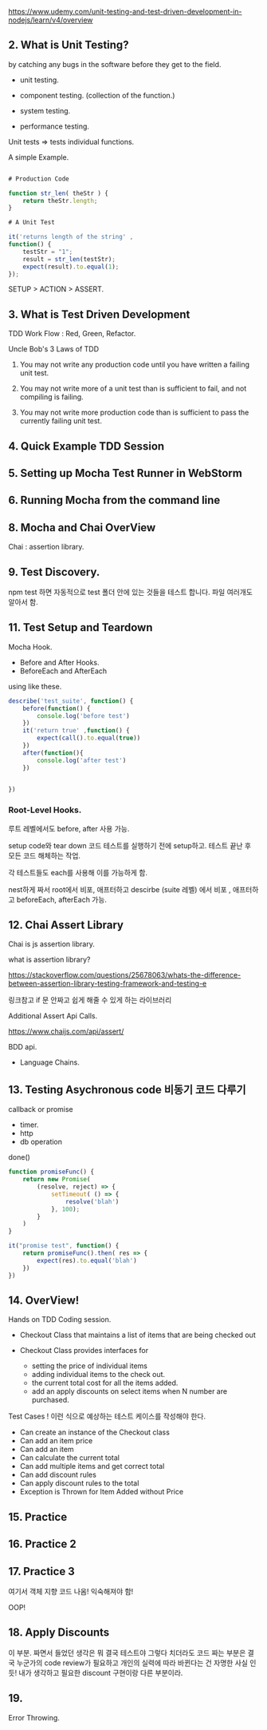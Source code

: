 https://www.udemy.com/unit-testing-and-test-driven-development-in-nodejs/learn/v4/overview


## 2. What is Unit Testing?

by catching any bugs in the software before they get to the field.

* unit testing.

* component testing. (collection of the function.)

* system testing.

* performance testing.

Unit tests => tests individual functions.

A simple Example.

```javascript

# Production Code

function str_len( theStr ) {
    return theStr.length;
}

# A Unit Test

it('returns length of the string' ,
function() {
    testStr = "1";
    result = str_len(testStr);
    expect(result).to.equal(1);
});

```

SETUP > ACTION > ASSERT.



## 3. What is Test Driven Development

TDD Work Flow : Red, Green, Refactor.

Uncle Bob's 3 Laws of TDD

1. You may not write any production code until you have written a failing unit test.

2. You may not write more of a unit test than is sufficient to fail, and not compiling is failing.

3. You may not write more production code than is sufficient to pass the currently failing unit test.

## 4. Quick Example TDD Session

## 5. Setting up Mocha Test Runner in WebStorm

## 6. Running Mocha from the command line

## 8. Mocha and Chai OverView

Chai : assertion library.

## 9. Test Discovery.

npm test 하면 자동적으로 test 폴더 안에 있는 것들을 테스트 합니다. 파일 여러개도 알아서 함.

## 11. Test Setup and Teardown

Mocha Hook.

+ Before and After Hooks.
+ BeforeEach and AfterEach


using like these.

```js
describe('test_suite', function() {
    before(function() {
        console.log('before test')
    })
    it('return true' ,function() {
        expect(call().to.equal(true))
    })
    after(function(){
        console.log('after test')
    })

    
})
```

### Root-Level Hooks.
루트 레벨에서도 before, after 사용 가능.

setup code와 tear down 코드
테스트를 실행하기 전에 setup하고.
테스트 끝난 후 모든 코드 해체하는 작업.

각 테스트들도 each를 사용해 이를 가능하게 함.

nest하게 짜서 root에서 비포, 애프터하고
descirbe (suite 레벨) 에서 비포 , 애프터하고
beforeEach, afterEach 가능.


## 12. Chai Assert Library

Chai is js assertion library.

what is assertion library?

https://stackoverflow.com/questions/25678063/whats-the-difference-between-assertion-library-testing-framework-and-testing-e

링크참고
if 문 안짜고 쉽게 해줄 수 있게 하는 라이브러리

Additional Assert Api Calls.

https://www.chaijs.com/api/assert/

BDD api.

* Language Chains.


## 13. Testing Asychronous code 비동기 코드 다루기

callback or promise

* timer.
* http
* db operation

done()

```js
function promiseFunc() {
    return new Promise(
        (resolve, reject) => {
            setTimeout( () => {
                resolve('blah')
            }, 100);
        }
    )
}

it("promise test", function() {
    return promiseFunc().then( res => {
        expect(res).to.equal('blah')
    })
})
```

## 14. OverView!
Hands on TDD Coding session.

* Checkout Class that maintains a list of items that are being checked out

* Checkout Class provides interfaces for
    * setting the price of individual items
    * adding individual items to the check out.
    * the current total cost for all the items added.
    * add an apply discounts on select items when N number are purchased.

Test Cases !
이런 식으로 예상하는 테스트 케이스를 작성해야 한다.

* Can create an instance of the Checkout class
* Can add an item price
* Can add an item
* Can calculate the current total
* Can add multiple items and get correct total
* Can add discount rules
* Can apply discount rules to the total
* Exception is Thrown for Item Added without Price

## 15. Practice

## 16. Practice 2

## 17. Practice 3
여기서 객체 지향 코드 나옴!
익숙해져야 함!

OOP!

## 18. Apply Discounts

이 부분. 짜면서 들었던 생각은 뭐 결국 테스트야 그렇다
치더라도 코드 짜는 부분은 결국 누군가의 code review가 필요하고
개인의 실력에 따라 바뀐다는 건 자명한 사실 인듯!
내가 생각하고 필요한 discount 구현이랑 다른 부분이라.

## 19. 

Error Throwing.
